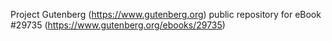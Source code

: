 Project Gutenberg (https://www.gutenberg.org) public repository for eBook #29735 (https://www.gutenberg.org/ebooks/29735)
